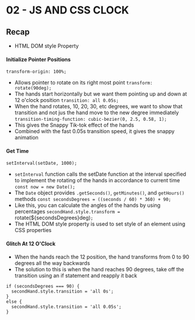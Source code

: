 # 02 - JS AND CSS CLOCK
## Recap

- HTML DOM style Property

#### Initialize Pointer Positions
`transform-origin: 100%;`
- Allows pointer to rotate on its right most point
`transform: rotate(90deg);`
- The hands start horizontally but we want them pointing up and down at 12 o'clock position
`transition: all 0.05s;`
- When the hand rotates, 10, 20, 30, etc degrees, we want to show that transition and not jus the hand move to the new degree immediately
`transition-timing-function: cubic-bezier(0, 2.5, 0.58, 1);`
- This gives the Snappy Tik-tok effect of the hands 
- Combined with the fast 0.05s transition speed, it gives the snappy animation

#### Get Time
`setInterval(setDate, 1000);`
- `setInterval` function calls the setDate function at the interval specified to implement the rotating of the hands in accordance to current time
`const now = new Date();`
- The `Date` object provides `.getSeconds()`, `getMinutes()`, and `getHours()` methods
`const secondsDegrees = ((seconds / 60) * 360) + 90;`
- Like this, you can calculate the angles of the hands by using percentages
`secondHand.style.transform = `rotate(${secondsDegrees}deg)`;`
- The HTML DOM style property is used to set style of an element using CSS properties

#### Glitch At 12 O'Clock
- When the hands reach the 12 position, the hand transforms from 0 to 90 degrees all the way backwards
- The solution to this is when the hand reaches 90 degrees, take off the transition using an if statement and reapply it back

```
if (secondsDegrees === 90) {
  secondHand.style.transition = 'all 0s';
}
else {
  secondHand.style.transition = 'all 0.05s';
}
```
